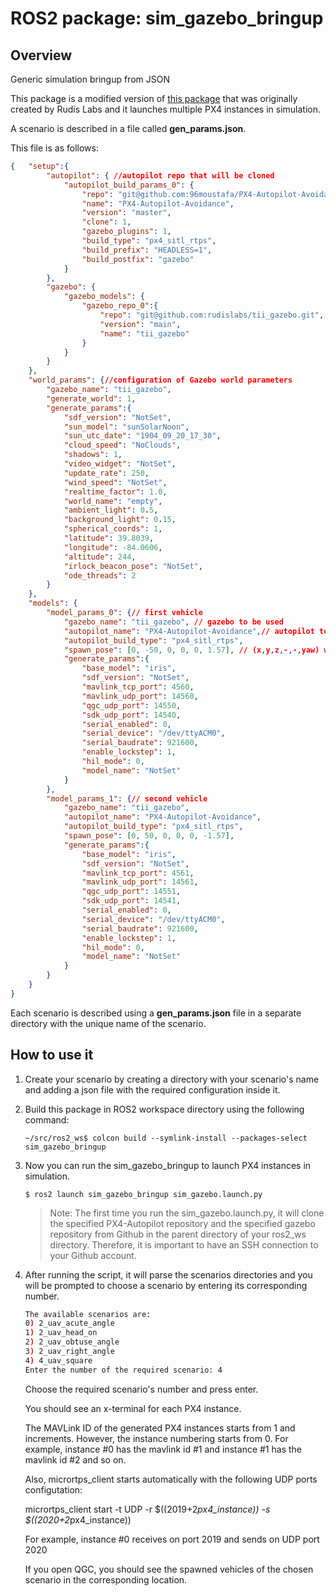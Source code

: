 # ROS2 package: sim_gazebo_bringup

## Overview
Generic simulation bringup from JSON

This package is a modified version of [this package](https://github.com/rudislabs/sim_gazebo_bringup) that was originally created by Rudis Labs and it launches multiple PX4 instances in simulation.

A scenario is described in a file called **gen_params.json**.

This file is as follows:
```json
{	"setup":{
		"autopilot": { //autopilot repo that will be cloned
			"autopilot_build_params_0": {
				"repo": "git@github.com:96moustafa/PX4-Autopilot-Avoidance.git",
				"name": "PX4-Autopilot-Avoidance",
				"version": "master",
				"clone": 1,
				"gazebo_plugins": 1,
				"build_type": "px4_sitl_rtps",
				"build_prefix": "HEADLESS=1",
				"build_postfix": "gazebo"
			}
		},
		"gazebo": {
			"gazebo_models": {
				"gazebo_repo_0":{
					"repo": "git@github.com:rudislabs/tii_gazebo.git",
					"version": "main",
					"name": "tii_gazebo"
				}
			}
		}
	},
	"world_params": {//configuration of Gazebo world parameters
		"gazebo_name": "tii_gazebo",
		"generate_world": 1,
		"generate_params":{
			"sdf_version": "NotSet",
			"sun_model": "sunSolarNoon",
			"sun_utc_date": "1904_09_20_17_30",
			"cloud_speed": "NoClouds",
			"shadows": 1,
			"video_widget": "NotSet",
			"update_rate": 250,
			"wind_speed": "NotSet",
			"realtime_factor": 1.0,
			"world_name": "empty",
			"ambient_light": 0.5,
			"background_light": 0.15,
			"spherical_coords": 1,
			"latitude": 39.8039,
			"longitude": -84.0606,
			"altitude": 244,
			"irlock_beacon_pose": "NotSet",
			"ode_threads": 2
		}
	},
	"models": {
		"model_params_0": {// first vehicle
			"gazebo_name": "tii_gazebo", // gazebo to be used
			"autopilot_name": "PX4-Autopilot-Avoidance",// autopilot to be used
			"autopilot_build_type": "px4_sitl_rtps",
			"spawn_pose": [0, -50, 0, 0, 0, 1.57], // (x,y,z,-,-,yaw) wrt lat,lon,alt of the gazebo world.
			"generate_params":{
				"base_model": "iris",
				"sdf_version": "NotSet",
				"mavlink_tcp_port": 4560,
				"mavlink_udp_port": 14560,
				"qgc_udp_port": 14550,
				"sdk_udp_port": 14540,
				"serial_enabled": 0,
				"serial_device": "/dev/ttyACM0",
				"serial_baudrate": 921600,
				"enable_lockstep": 1,
				"hil_mode": 0,
				"model_name": "NotSet"
			}
		},
		"model_params_1": {// second vehicle
			"gazebo_name": "tii_gazebo",
			"autopilot_name": "PX4-Autopilot-Avoidance",
			"autopilot_build_type": "px4_sitl_rtps",
			"spawn_pose": [0, 50, 0, 0, 0, -1.57],
			"generate_params":{
				"base_model": "iris",
				"sdf_version": "NotSet",
				"mavlink_tcp_port": 4561,
				"mavlink_udp_port": 14561,
				"qgc_udp_port": 14551,
				"sdk_udp_port": 14541,
				"serial_enabled": 0,
				"serial_device": "/dev/ttyACM0",
				"serial_baudrate": 921600,
				"enable_lockstep": 1,
				"hil_mode": 0,
				"model_name": "NotSet"
			}
		}
	}
}

```

Each scenario is described using a **gen_params.json** file in a separate directory with the unique name of the scenario.

## How to use it
1. Create your scenario by creating a directory with your scenario's name and adding a json file with the required configuration inside it.
2. Build this package in ROS2 workspace directory using the following command:
   ```
   ~/src/ros2_ws$ colcon build --symlink-install --packages-select sim_gazebo_bringup 
   ```
3. Now you can run the sim_gazebo_bringup to launch PX4 instances in simulation.  
    ```
    $ ros2 launch sim_gazebo_bringup sim_gazebo.launch.py 
    ```

    > Note: The first time you run the sim_gazebo.launch.py, it will clone the specified PX4-Autopilot repository and the specified gazebo repository from Github in the parent directory of your ros2_ws directory. Therefore, it is important to have an SSH connection to your Github account. 

 4. After running the script, it will parse the scenarios directories and you will be prompted to choose a scenario by entering its corresponding number.

    ```bash
    The available scenarios are: 
    0) 2_uav_acute_angle 
    1) 2_uav_head_on 
    2) 2_uav_obtuse_angle 
    3) 2_uav_right_angle 
    4) 4_uav_square 
    Enter the number of the required scenario: 4
    ```

    Choose the required scenario's number and press enter. 

    You should see an x-terminal for each PX4 instance. 

    The MAVLink ID of the generated PX4 instances starts from 1 and increments. However, the instance numbering starts from 0. For example, instance #0 has the mavlink id #1 and instance #1 has the mavlink id #2 and so on. 

    Also, micrortps_client starts automatically with the following UDP ports configutation: 

    micrortps_client start -t UDP -r $((2019+2*px4_instance)) -s $((2020+2*px4_instance))  

    For example, instance #0 receives on port 2019 and sends on UDP port 2020  

    If you open QGC, you should see the spawned vehicles of the chosen scenario in the corresponding location. 




